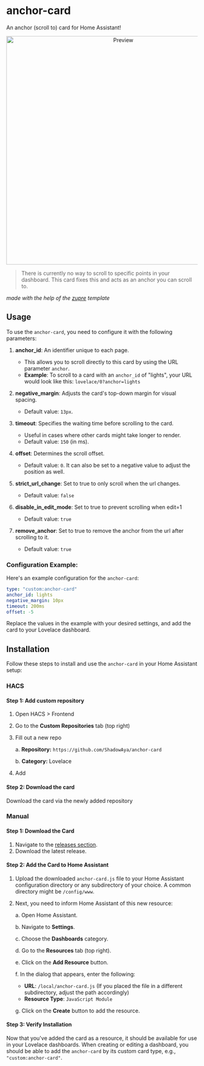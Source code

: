 # anchor-card
An anchor (scroll to) card for Home Assistant!
<p align="center">
  <img src="https://media.giphy.com/media/v1.Y2lkPTc5MGI3NjExaTM1bGhlMWt0aHlhdG4wd3cycGdxY3UzYTlhaG5rbThjMnl2dHRpdCZlcD12MV9pbnRlcm5hbF9naWZfYnlfaWQmY3Q9Zw/kMzSlpnnCpINj6YBMw/giphy.gif" alt="Preview" height="600px">
</p>

> There is currently no way to scroll to specific points in your dashboard. This card fixes this and acts as an anchor you can scroll to.

*made with the help of the [zupre](https://github.com/dangreco/zupre) template*

## Usage

To use the `anchor-card`, you need to configure it with the following parameters:

1. **anchor_id**: An identifier unique to each page.
   - This allows you to scroll directly to this card by using the URL parameter `anchor`.
   - **Example**: To scroll to a card with an `anchor_id` of "lights", your URL would look like this: `lovelace/0?anchor=lights`

2. **negative_margin**: Adjusts the card's top-down margin for visual spacing.
   - Default value: `13px`.

3. **timeout**: Specifies the waiting time before scrolling to the card.
   - Useful in cases where other cards might take longer to render.
   - Default value: `150` (in ms).

4. **offset**: Determines the scroll offset.
   - Default value: `0`. It can also be set to a negative value to adjust the position as well.

5. **strict_url_change**: Set to true to only scroll when the url changes.
   - Default value: `false`

6. **disable_in_edit_mode**: Set to true to prevent scrolling when edit=1
   - Default value: `true`

7. **remove_anchor**: Set to true to remove the anchor from the url after scrolling to it.
   - Default value: `true`

### Configuration Example:

Here's an example configuration for the `anchor-card`:

```yaml
type: "custom:anchor-card"
anchor_id: lights
negative_margin: 10px
timeout: 200ms
offset: -5
```

Replace the values in the example with your desired settings, and add the card to your Lovelace dashboard.

## Installation

Follow these steps to install and use the `anchor-card` in your Home Assistant setup:

### HACS

#### Step 1: Add custom repository

1. Open HACS > Frontend
2. Go to the **Custom Repositories** tab (top right)
3. Fill out a new repo

   a. **Repository:** `https://github.com/ShadowAya/anchor-card`

   b. **Category:** Lovelace
   
6. Add

#### Step 2: Download the card

Download the card via the newly added repository

### Manual

#### Step 1: Download the Card

1. Navigate to the [releases section](https://github.com/ShadowAya/anchor-card/releases/latest).
2. Download the latest release.

#### Step 2: Add the Card to Home Assistant

1. Upload the downloaded `anchor-card.js` file to your Home Assistant configuration directory or any subdirectory of your choice. A common directory might be `/config/www`.

2. Next, you need to inform Home Assistant of this new resource:
   
   a. Open Home Assistant.
   
   b. Navigate to **Settings**.
   
   c. Choose the **Dashboards** category.
   
   d. Go to the **Resources** tab (top right).
   
   e. Click on the **Add Resource** button.
   
   f. In the dialog that appears, enter the following:
      - **URL**: `/local/anchor-card.js` (If you placed the file in a different subdirectory, adjust the path accordingly)
      - **Resource Type**: `JavaScript Module`

   g. Click on the **Create** button to add the resource.

#### Step 3: Verify Installation

Now that you've added the card as a resource, it should be available for use in your Lovelace dashboards. When creating or editing a dashboard, you should be able to add the `anchor-card` by its custom card type, e.g., `"custom:anchor-card"`.
